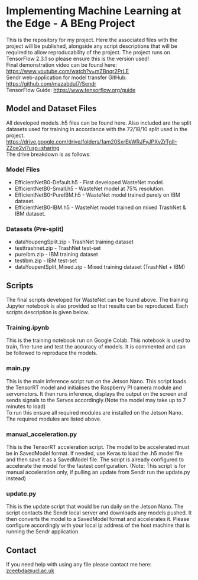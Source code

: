 # Implementing Machine Learning at the Edge - A BEng Project
This is the repository for my project. Here the associated files with the project will be published, alongside any script descriptions that will be required to allow reproducability of the project. The project runs on TensorFlow 2.3.1 so please ensure this is the version used!   
Final demonstration video can be found here: https://www.youtube.com/watch?v=mZBnqr2PrLE  
Sendr web-application for model transfer GitHub: https://github.com/mazabdul7/Sendr  
TensorFlow Guide: https://www.tensorflow.org/guide

## Model and Dataset Files
All developed models .h5 files can be found here. Also included are the split datasets used for training in accordance with the 72/18/10 split used in the project.  
https://drive.google.com/drive/folders/1am20SxrEkWRJFyJPXvZrTgII-ZZoe2yj?usp=sharing    
The drive breakdown is as follows: 
### Model Files
- EfficientNetB0-Default.h5 - First developed WasteNet model.
- EfficientNetB0-Small.h5 - WasteNet model at 75% resolution.
- EfficientNetB0-PureIBM.h5 - WasteNet model trained purely on IBM dataset.
- EfficientNetB0-IBM.h5 - WasteNet model trained on mixed TrashNet & IBM dataset.
### Datasets (Pre-split)
- dataYoupengSplit.zip - TrashNet training dataset
- testtrashnet.zip - TrashNet test-set
- pureibm.zip - IBM training dataset
- testibm.zip - IBM test-set
- dataYoupentSplit_Mixed.zip - Mixed training dataset (TrashNet + IBM)

## Scripts
The final scripts developed for WasteNet can be found above. The training Jupyter notebook is also provided so that results can be reproduced. Each scripts description is given below.

### Training.ipynb
This is the training notebook run on Google Colab. This notebook is used to train, fine-tune and test the accuracy of models. It is commented and can be followed to reproduce the models.

### main.py
This is the main inference script run on the Jetson Nano. This script loads the TensorRT model and initialises the Raspberry PI camera module and servomotors. It then runs inference, displays the output on the screen and sends signals to the Servos accordingly.(Note the model may take up to 7 minutes to load)    
To run this ensure all required modules are installed on the Jetson Nano. The required modules are listed above.

### manual_acceleration.py
This is the TensorRT acceleration script. The model to be accelerated must be in SavedModel format. If needed, use Keras to load the .h5 model file and then save it as a SavedModel file. The script is already configured to accelerate the model for the fastest configuration. (Note: This script is for manual acceleration only, if pulling an update from Sendr run the update.py instead)

### update.py
This is the update script that would be run daily on the Jetson Nano. The script contacts the Sendr local server and downloads any models pushed. It then converts the model to a SavedModel format and accelerates it. Please configure accordingly with your local ip address of the host machine that is running the Sendr application. 

## Contact
If you need help with using any file please contact me here: zceebda@ucl.ac.uk
